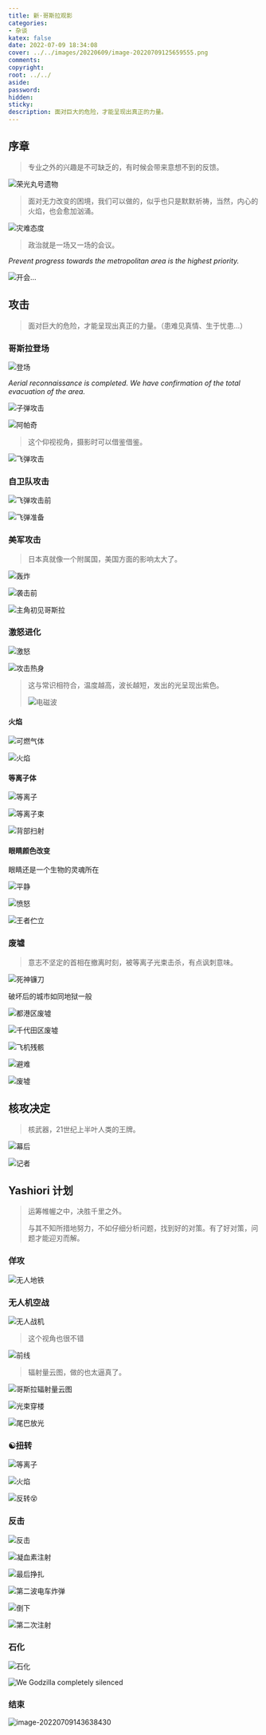 ```yaml
---
title: 新·哥斯拉观影
categories:
- 杂谈
katex: false
date: 2022-07-09 18:34:08
cover: ../../images/20220609/image-20220709125659555.png
comments:
copyright:
root: ../../
aside:
password:
hidden: 
sticky:
description: 面对巨大的危险，才能呈现出真正的力量。
---
```


## 序章

> 专业之外的兴趣是不可缺乏的，有时候会带来意想不到的反馈。

![荣光丸号遗物](../../images/20220609/image-20220709115040285-16573386449901.png)

> 面对无力改变的困境，我们可以做的，似乎也只是默默祈祷，当然，内心的火焰，也会愈加汹涌。

![灾难态度](../../images/20220609/image-20220709122151397.png)

> 政治就是一场又一场的会议。

*Prevent progress towards the metropolitan area is the highest priority.*

![开会…](../../images/20220609/image-20220709124933994.png)

## 攻击

> 面对巨大的危险，才能呈现出真正的力量。（患难见真情、生于忧患…）

### 哥斯拉登场

![登场](../../images/20220609/image-20220709125314793.png)

*Aerial reconnaissance is completed. We have confirmation of the total evacuation of the area.*

![子弹攻击](../../images/20220609/image-20220709125555800.png)

![阿帕奇](../../images/20220609/image-20220709125634637.png)

> 这个仰视视角，摄影时可以借鉴借鉴。

![飞弹攻击](../../images/20220609/image-20220709125659555.png)

### 自卫队攻击

![飞弹攻击前](../../images/20220609/image-20220709125925232.png)

![飞弹准备](../../images/20220609/image-20220709125800074.png)

### 美军攻击

> 日本真就像一个附属国，美国方面的影响太大了。

![轰炸](../../images/20220609/image-20220709130811254.png)

![袭击前](../../images/20220609/image-20220709130725675.png)

![主角初见哥斯拉](../../images/20220609/image-20220709131014578.png)

### 激怒进化

![激怒](../../images/20220609/image-20220709131117990.png)

![攻击热身](../../images/20220609/image-20220709131150668.png)

> 这与常识相符合，温度越高，波长越短，发出的光呈现出紫色。
>
> ![电磁波](../../images/20220609/%E7%94%B5%E7%A3%81%E6%B3%A2)

#### 火焰

   ![可燃气体](../../images/20220609/image-20220709131512716.png)

   ![火焰](../../images/20220609/image-20220709131353212.png)

####  等离子体

   ![等离子](../../images/20220609/image-20220709131304912.png)

   ![等离子束](../../images/20220609/image-20220709131649884.png)

   ![背部扫射](../../images/20220609/image-20220709131809839.png)

#### 眼睛颜色改变

   眼睛还是一个生物的灵魂所在

   ![平静](../../images/20220609/image-20220709131556652.png)

   ![愤怒](../../images/20220609/image-20220709131536925.png)

![王者伫立](../../images/20220609/image-20220709132051572.png)

### 废墟

> 意志不坚定的首相在撤离时刻，被等离子光束击杀，有点讽刺意味。

![死神镰刀](../../images/20220609/image-20220709131912139.png)

破坏后的城市如同地狱一般

![都港区废墟](../../images/20220609/image-20220709131953317.png)

![千代田区废墟](../../images/20220609/image-20220709132006088.png)

![飞机残骸](../../images/20220609/image-20220709132213169.png)

![避难](../../images/20220609/image-20220709132031750.png)

![废墟](../../images/20220609/image-20220709132146591.png)

## 核攻决定

> 核武器，21世纪上半叶人类的王牌。

![幕后](../../images/20220609/image-20220709134026196.png)

![记者](../../images/20220609/image-20220709134246929.png)

## Yashiori 计划

> 运筹帷幄之中，决胜千里之外。
>
> 与其不知所措地努力，不如仔细分析问题，找到好的对策。有了好对策，问题才能迎刃而解。

### 佯攻

![无人地铁](../../images/20220609/image-20220709135631537.png)

### 无人机空战

![无人战机](../../images/20220609/image-20220709135807722.png)

> 这个视角也很不错

![前线](../../images/20220609/image-20220709135837833.png)

> 辐射量云图，做的也太逼真了。

![哥斯拉辐射量云图](../../images/20220609/image-20220709135936300.png)

![光束穿楼](../../images/20220609/image-20220709140027235.png)

![尾巴放光](../../images/20220609/image-20220709142403674.png)

### ☯️扭转

![等离子](../../images/20220609/image-20220709142540436.png)

![火焰](../../images/20220609/image-20220709142609081.png)

![反转😵](../../images/20220609/image-20220709142815425.png)

### 反击

![反击](../../images/20220609/image-20220709142919865.png)

![凝血素注射](../../images/20220609/image-20220709143021454.png)

![最后挣扎](../../images/20220609/image-20220709143101606.png)

![第二波电车炸弹](../../images/20220609/image-20220709143202171.png)


![倒下](../../images/20220609/image-20220709143229915.png)

![第二次注射](../../images/20220609/image-20220709143327963.png)

### 石化

![石化](../../images/20220609/image-20220709143520909.png)

![We Godzilla completely silenced](../../images/20220609/image-20220709143543703.png)

### 结束

![image-20220709143638430](../../images/20220609/image-20220709143638430.png)
